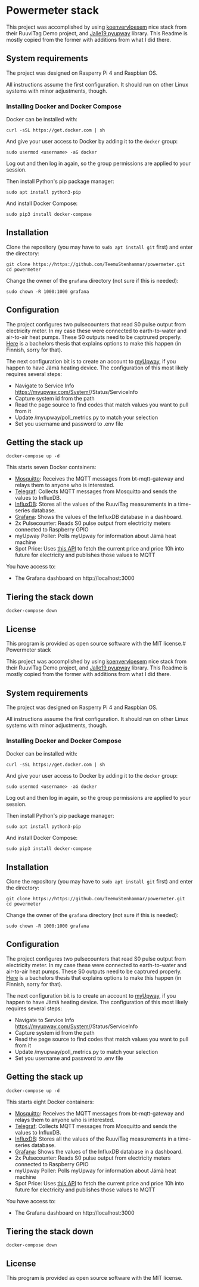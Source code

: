 # Powermeter stack

This project was accomplished by using [koenvervloesem](https://github.com/koenvervloesem/ruuvitag-demo) nice stack from their RuuviTag Demo project, and [Jalle19 pyupway](https://github.com/Jalle19/pyupway) library. This Readme is mostly copied from the former with additions from what I did there.

## System requirements
The project was designed on Rasperry Pi 4 and Raspbian OS.

All instructions assume the first configuration. It should run on other Linux systems with minor adjustments, though.

### Installing Docker and Docker Compose
Docker can be installed with:

```shel
curl -sSL https://get.docker.com | sh
```

And give your user access to Docker by adding it to the `docker` group:

```shell
sudo usermod <username> -aG docker
```

Log out and then log in again, so the group permissions are applied to your session.

Then install Python's pip package manager:

```shell
sudo apt install python3-pip
```

And install Docker Compose:

```shell
sudo pip3 install docker-compose
```

## Installation
Clone the repository (you may have to `sudo apt install git` first) and enter the directory:

```shell
git clone https://https://github.com/TeemuStenhammar/powermeter.git
cd powermeter
```

Change the owner of the `grafana` directory (not sure if this is needed):

```shell
sudo chown -R 1000:1000 grafana
```

## Configuration

The project configures two pulsecounters that read S0 pulse output from electricity meter. In my case these were connected to earth-to-water and air-to-air heat pumps. These S0 outputs need to be captrured properly. [Here](https://lutpub.lut.fi/bitstream/handle/10024/158461/Toni_Naukkarinen_Kandi_lutpub.pdf?sequence=1) is a bachelors thesis that explains options to make this happen (in Finnish, sorry for that). 

The next configuration bit is to create an account to [myUpway](https://myupway.com/), if you happen to have Jämä heating device. The configuration of this most likely requires several steps:
* Navigate to Service Info https://myupway.com/System/<YourSystemId>/Status/ServiceInfo
* Capture system id from the path
* Read the page source to find codes that match values you want to pull from it
* Update /myupway/poll_metrics.py to match your selection
* Set you username and password to .env file


## Getting the stack up

```shell
docker-compose up -d
```

This starts seven Docker containers:

  * [Mosquitto](https://mosquitto.org/): Receives the MQTT messages from bt-mqtt-gateway and relays them to anyone who is interested.
  * [Telegraf](https://www.influxdata.com/time-series-platform/telegraf/): Collects MQTT messages from Mosquitto and sends the values to InfluxDB.
  * [InfluxDB](https://www.influxdata.com/): Stores all the values of the RuuviTag measurements in a time-series database.
  * [Grafana](https://grafana.com/): Shows the values of the InfluxDB database in a dashboard.
  * 2x Pulsecounter: Reads S0 pulse output from electricity meters connected to Raspberry GPIO
  * myUpway Poller: Polls myUpway for information about Jämä heat machine
  * Spot Price: Uses [this API](https://www.porssisahko.net/api) to fetch the current price and price 10h into future for electricity and publishes those values to MQTT

You have access to:

  * The Grafana dashboard on http://localhost:3000

## Tiering the stack down

```shell
docker-compose down
```

## License
This program is provided as open source software with the MIT license.# Powermeter stack

This project was accomplished by using [koenvervloesem](https://github.com/koenvervloesem/ruuvitag-demo) nice stack from their RuuviTag Demo project, and [Jalle19 pyupway](https://github.com/Jalle19/pyupway) library. This Readme is mostly copied from the former with additions from what I did there.

## System requirements
The project was designed on Rasperry Pi 4 and Raspbian OS.

All instructions assume the first configuration. It should run on other Linux systems with minor adjustments, though.

### Installing Docker and Docker Compose
Docker can be installed with:

```shel
curl -sSL https://get.docker.com | sh
```

And give your user access to Docker by adding it to the `docker` group:

```shell
sudo usermod <username> -aG docker
```

Log out and then log in again, so the group permissions are applied to your session.

Then install Python's pip package manager:

```shell
sudo apt install python3-pip
```

And install Docker Compose:

```shell
sudo pip3 install docker-compose
```

## Installation
Clone the repository (you may have to `sudo apt install git` first) and enter the directory:

```shell
git clone https://https://github.com/TeemuStenhammar/powermeter.git
cd powermeter
```

Change the owner of the `grafana` directory (not sure if this is needed):

```shell
sudo chown -R 1000:1000 grafana
```

## Configuration

The project configures two pulsecounters that read S0 pulse output from electricity meter. In my case these were connected to earth-to-water and air-to-air heat pumps. These S0 outputs need to be captrured properly. [Here](https://lutpub.lut.fi/bitstream/handle/10024/158461/Toni_Naukkarinen_Kandi_lutpub.pdf?sequence=1) is a bachelors thesis that explains options to make this happen (in Finnish, sorry for that). 

The next configuration bit is to create an account to [myUpway](https://myupway.com/), if you happen to have Jämä heating device. The configuration of this most likely requires several steps:
* Navigate to Service Info https://myupway.com/System/<YourSystemId>/Status/ServiceInfo
* Capture system id from the path
* Read the page source to find codes that match values you want to pull from it
* Update /myupway/poll_metrics.py to match your selection
* Set you username and password to .env file


## Getting the stack up

```shell
docker-compose up -d
```

This starts eight Docker containers:

  * [Mosquitto](https://mosquitto.org/): Receives the MQTT messages from bt-mqtt-gateway and relays them to anyone who is interested.
  * [Telegraf](https://www.influxdata.com/time-series-platform/telegraf/): Collects MQTT messages from Mosquitto and sends the values to InfluxDB.
  * [InfluxDB](https://www.influxdata.com/): Stores all the values of the RuuviTag measurements in a time-series database.
  * [Grafana](https://grafana.com/): Shows the values of the InfluxDB database in a dashboard.
  * 2x Pulsecounter: Reads S0 pulse output from electricity meters connected to Raspberry GPIO
  * myUpway Poller: Polls myUpway for information about Jämä heat machine
  * Spot Price: Uses [this API](https://www.porssisahko.net/api) to fetch the current price and price 10h into future for electricity and publishes those values to MQTT

You have access to:

  * The Grafana dashboard on http://localhost:3000

## Tiering the stack down

```shell
docker-compose down
```

## License
This program is provided as open source software with the MIT license.
